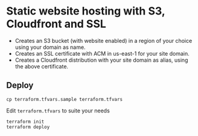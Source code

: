 # Static website hosting with S3, Cloudfront and SSL

* Creates an S3 bucket (with website enabled) in a region of your choice using your domain as name.
* Creates an SSL certificate with ACM in us-east-1 for your site domain.
* Creates a Cloudfront distribution with your site domain as alias, using the above certificate.

## Deploy
```
cp terraform.tfvars.sample terraform.tfvars
```

Edit `terraform.tfvars` to suite your needs

```
terraform init
terraform deploy
```